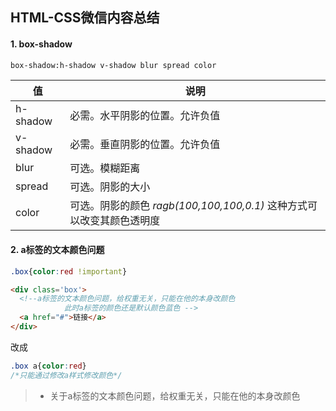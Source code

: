 ## HTML-CSS微信内容总结

#### 1. box-shadow

```html
box-shadow:h-shadow v-shadow blur spread color
```

| 值       | 说明                                                         |
| -------- | ------------------------------------------------------------ |
| h-shadow | 必需。水平阴影的位置。允许负值                               |
| v-shadow | 必需。垂直阴影的位置。允许负值                               |
| blur     | 可选。模糊距离                                               |
| spread   | 可选。阴影的大小                                             |
| color    | 可选。阴影的颜色   _ragb(100,100,100,0.1)_  这种方式可以改变其颜色透明度 |

#### 2. a标签的文本颜色问题

```css
.box{color:red !important}
```

```html
<div class='box'>
  <!--a标签的文本颜色问题，给权重无关，只能在他的本身改颜色 
			此时a标签的颜色还是默认颜色蓝色 -->
  <a href="#">链接</a>   
</div>
```

改成

```css
.box a{color:red}
/*只能通过修改a样式修改颜色*/
```

> - 关于a标签的文本颜色问题，给权重无关，只能在他的本身改颜色